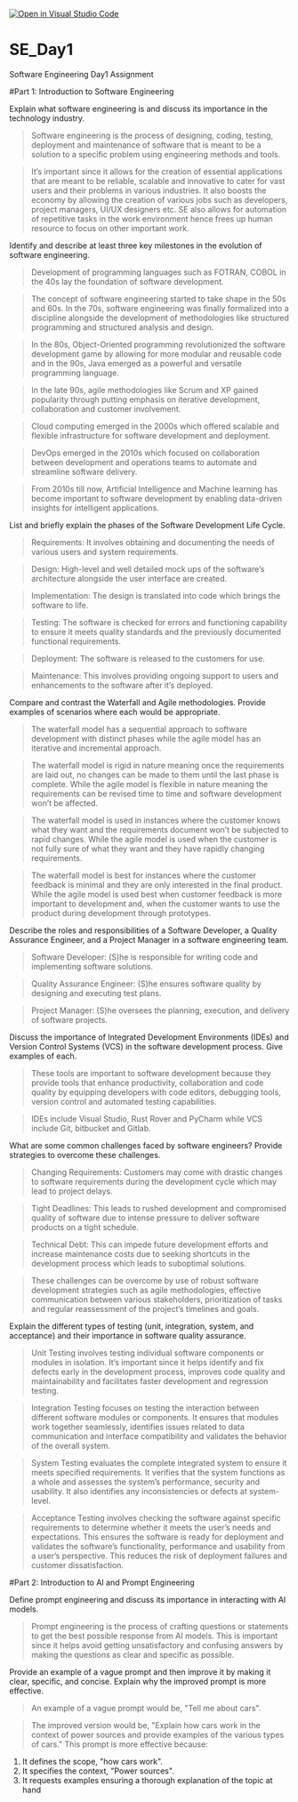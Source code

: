 [![Open in Visual Studio Code](https://classroom.github.com/assets/open-in-vscode-2e0aaae1b6195c2367325f4f02e2d04e9abb55f0b24a779b69b11b9e10269abc.svg)](https://classroom.github.com/online_ide?assignment_repo_id=16954257&assignment_repo_type=AssignmentRepo)
# SE_Day1
Software Engineering Day1 Assignment

#Part 1: Introduction to Software Engineering

Explain what software engineering is and discuss its importance in the technology industry.

>Software engineering is the process of designing, coding, testing, deployment and maintenance of software that is meant to be a solution to a specific problem using engineering methods and tools.

>It’s important since it allows for the creation of essential applications that are meant to be reliable, scalable and innovative to cater for vast users and their problems in various industries. It also boosts the economy by allowing the creation of various jobs such as developers, project managers, UI/UX designers etc. SE also allows for automation of repetitive tasks in the work environment hence frees up human resource to focus on other important work.


Identify and describe at least three key milestones in the evolution of software engineering.

>Development of programming languages such as FOTRAN, COBOL in the 40s lay the foundation of software development.

>	The concept of software engineering started to take shape in the 50s and 60s. In the 70s, software engineering was finally formalized into a discipline alongside the development of methodologies like structured programming and structured analysis and design.

>	In the 80s, Object-Oriented programming revolutionized the software development game by allowing for more modular and reusable code and in the 90s, Java emerged as a powerful and versatile programming language.

>	In the late 90s, agile methodologies like Scrum and XP gained popularity through putting emphasis on iterative development, collaboration and customer involvement. 

>	Cloud computing emerged in the 2000s which offered scalable and flexible infrastructure for software development and deployment.

>	DevOps emerged in the 2010s which focused on collaboration between development and operations teams to automate and streamline software delivery.

>	From 2010s till now, Artificial Intelligence and Machine learning has become important to software development by enabling data-driven insights for intelligent applications.


List and briefly explain the phases of the Software Development Life Cycle.

>Requirements: It involves obtaining and documenting the needs of various users and system requirements.

>Design: High-level and well detailed mock ups of the software’s architecture alongside the user interface are created.

>Implementation: The design is translated into code which brings the software to life.

>Testing: The software is checked for errors and functioning capability to ensure it meets quality standards and the previously documented functional requirements.

>Deployment: The software is released to the customers for use.

>Maintenance: This involves providing ongoing support to users and enhancements to the software after it’s deployed.


Compare and contrast the Waterfall and Agile methodologies. Provide examples of scenarios where each would be appropriate.

>The waterfall model has a sequential approach to software development with distinct phases while the agile model has an iterative and incremental approach.

>The waterfall model is rigid in nature meaning once the requirements are laid out, no changes can be made to them until the last phase is complete. While the agile model is flexible in nature meaning the requirements can be revised time to time and software development won’t be affected.

>The waterfall model is used in instances where the customer knows what they want and the requirements document won’t be subjected to rapid changes. While the agile model is used when the customer is not fully sure of what they want and they have rapidly changing requirements.

>The waterfall model is best for instances where the customer feedback is minimal and they are only interested in the final product. While the agile model is used best when customer feedback is more important to development and, when the customer wants to use the product during development through prototypes.


Describe the roles and responsibilities of a Software Developer, a Quality Assurance Engineer, and a Project Manager in a software engineering team.

>Software Developer: (S)he is responsible for writing code and implementing software solutions.

>Quality Assurance Engineer: (S)he ensures software quality by designing and executing test plans.

>Project Manager: (S)he oversees the planning, execution, and delivery of software projects.

Discuss the importance of Integrated Development Environments (IDEs) and Version Control Systems (VCS) in the software development process. Give examples of each.

>These tools are important to software development because they provide tools that enhance productivity, collaboration and code quality by equipping developers with code editors, debugging tools, version control and automated testing capabilities.

>IDEs include Visual Studio, Rust Rover and PyCharm while VCS include Git, bitbucket and Gitlab.


What are some common challenges faced by software engineers? Provide strategies to overcome these challenges.

>Changing Requirements: Customers may come with drastic changes to software requirements during the development cycle which may lead to project delays.

>Tight Deadlines: This leads to rushed development and compromised quality of software due to intense pressure to deliver software products on a tight schedule.

>Technical Debt: This can impede future development efforts and increase maintenance costs due to seeking shortcuts in the development process which leads to suboptimal solutions.

>These challenges can be overcome by use of robust software development strategies such as agile methodologies, effective communication between various stakeholders, prioritization of tasks and regular reassessment of the project’s timelines and goals.


Explain the different types of testing (unit, integration, system, and acceptance) and their importance in software quality assurance.

>Unit Testing involves testing individual software components or modules in isolation. It’s important since it helps identify and fix defects early in the development process, improves code quality and maintainability and facilitates faster development and regression testing.

>Integration Testing focuses on testing the interaction between different software modules or components. It ensures that modules work together seamlessly, identifies issues related to data communication and interface compatibility and validates the behavior of the overall system.

>System Testing evaluates the complete integrated system to ensure it meets specified requirements. It verifies that the system functions as a whole and assesses the system’s performance, security and usability. It also identifies any inconsistencies or defects at system-level.

>Acceptance Testing involves checking the software against specific requirements to determine whether it meets the user’s needs and expectations. This ensures the software is ready for deployment and validates the software’s functionality, performance and usability from a user’s perspective. This reduces the risk of deployment failures and customer dissatisfaction.


#Part 2: Introduction to AI and Prompt Engineering


Define prompt engineering and discuss its importance in interacting with AI models.

>Prompt engineering is the process of crafting questions or statements to get the best possible response from AI models. This is important since it helps avoid getting unsatisfactory and confusing answers by making the questions as clear and specific as possible.

Provide an example of a vague prompt and then improve it by making it clear, specific, and concise. Explain why the improved prompt is more effective.

>An example of a vague prompt would be, "Tell me about cars".

>The improved version would be, "Explain how cars work in the context of power sources and provide examples of the various types of cars." This prompt is more effective because:
1. It defines the scope, "how cars work".
2. It specifies the context, "Power sources".
3. It requests examples ensuring a thorough explanation of the topic at hand
